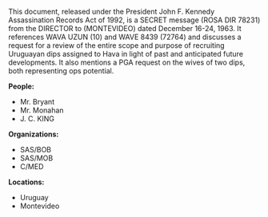 This document, released under the President John F. Kennedy Assassination Records Act of 1992, is a SECRET message (ROSA DIR 78231) from the DIRECTOR to (MONTEVIDEO) dated December 16-24, 1963. It references WAVA UZUN (10) and WAVE 8439 (72764) and discusses a request for a review of the entire scope and purpose of recruiting Uruguayan dips assigned to Hava in light of past and anticipated future developments. It also mentions a PGA request on the wives of two dips, both representing ops potential.

**People:**

*   Mr. Bryant
*   Mr. Monahan
*   J. C. KING

**Organizations:**

*   SAS/BOB
*   SAS/MOB
*   C/MED

**Locations:**

*   Uruguay
*   Montevideo